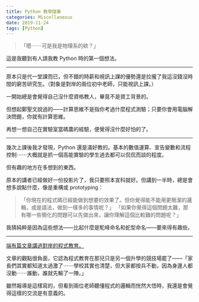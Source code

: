 ```yaml
---
title: Python 教學隨筆
categories: Miscellaneous
date: 2019-11-24
tags: [Python]
---
```


> 「嗯⋯⋯可是我是物理系的欸？」

這是我聽到有人請我教 Python 時的第一個想法。

<!--more-->

----

原本只是代一堂課而已，但不錯的時薪和視訊上課的優勢還是拉攏了我這沒錢沒時間的窮苦研究生。（對象是對岸的兩位初中老師，只能視訊上課。）

一開始總是會覺得自己沒什麼資格教人，畢竟不是資工背景的。

但想起鄭聖文說過的——計算思維不是指你考過什麼程式測驗；只要你會用電腦解決問題，你就有計算思維。

再想一想自己在實驗室當碼農的經驗，便覺得沒什麼好怕的了。

----

幾次上課後我才發現，Python 還是滿好教的。基本的數值運算、宣告變數和流程控制⋯⋯大概就是抓一個高能實驗的學生過去都可以侃侃而談的程度。

但有趣的地方在多想到的東西。

原本的講者已經做好一份投影片了，我只要照本宣科就好。但講到一半時，總是會想多說點什麼，像是重構或 prototyping：

> 「你現在的程式碼已經能做到想要的效果了。但你覺得能不能用更簡潔的邏輯，或是語法，做到一樣多的事情呢？」
> 「如果你覺得這個問題太難，那有哪一些簡化的問題可以先做出來，讓你理解這個比較難的問題呢？」

我猜純粹是因為這些想法——比起什麼是駝峰命名和蛇型命名——要來得有趣些。

----

[端有篇文章講過對岸的程式教育。][1]

文章的觀點很負面，它認為程式教育在那兒只是另一個升學的競技場罷了——「家長們其實都知道太過激了⋯⋯學校其實也清楚，但大家都按兵不動，因為身邊人都沒動⋯⋯誰動，誰就先輸了一陣。」

雖然報導是這樣寫的，但看到兩位老師聽懂程式的邏輯而恍然大悟時，我還是會覺得這樣的交流是有意義的。

[1]: https://theinitium.com/article/20181229-mainland-education-programming-information-science/ "與其學奧數，不如學寫程式：興趣為輔，升學才是王道"
